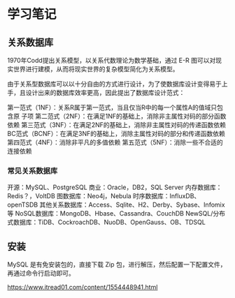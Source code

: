 # 学习笔记

## 关系数据库

1970年Codd提出关系模型，以关系代数理论为数学基础，通过 E-R 图可以对现实世界进行建模，从而将现实世界的复杂模型简化为关系模型。

由于关系型数据库可以以十分自由的方式进行设计，为了使数据库设计变得易于上手，且设计出来的数据库效率更高，因此提出了数据库设计范式：

第一范式（1NF）：关系R属于第一范式，当且仅当R中的每一个属性A的值域只包含原
子项
第二范式（2NF）：在满足1NF的基础上，消除非主属性对码的部分函数依赖
第三范式（3NF）：在满足2NF的基础上，消除非主属性对码的传递函数依赖
BC范式（BCNF）：在满足3NF的基础上，消除主属性对码的部分和传递函数依赖
第四范式（4NF）：消除非平凡的多值依赖
第五范式（5NF）：消除一些不合适的连接依赖

### 常见关系数据库

开源：MySQL、PostgreSQL
商业：Oracle，DB2，SQL Server
内存数据库：Redis？，VoltDB
图数据库：Neo4j，Nebula
时序数据库：InfluxDB、openTSDB
其他关系数据库：Access、Sqlite、H2、Derby、Sybase、Infomix等
NoSQL数据库：MongoDB、Hbase、Cassandra、CouchDB
NewSQL/分布式数据库：TiDB、CockroachDB、NuoDB、OpenGauss、OB、TDSQL



## 安装

MySQL 是有免安装包的，直接下载 Zip 包，进行解压，然后配置一下配置文件，再通过命令行启动即可。

https://www.itread01.com/content/1554448941.html